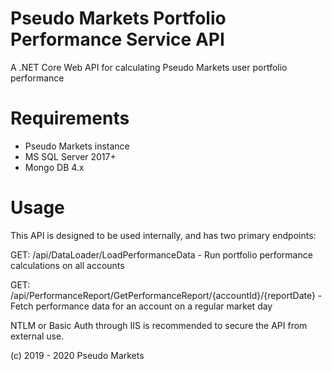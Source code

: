 # Pseudo Markets Portfolio Performance Service API

A .NET Core Web API for calculating Pseudo Markets user portfolio performance

# Requirements
* Pseudo Markets instance 
* MS SQL Server 2017+
* Mongo DB 4.x

# Usage
This API is designed to be used internally, and has two primary endpoints:

GET: /api/DataLoader/LoadPerformanceData - Run portfolio performance calculations on all accounts

GET: /api/PerformanceReport/GetPerformanceReport/{accountId}/{reportDate} - Fetch performance data for an account on a regular market day
 
NTLM or Basic Auth through IIS is recommended to secure the API from external use. 

(c) 2019 - 2020 Pseudo Markets
